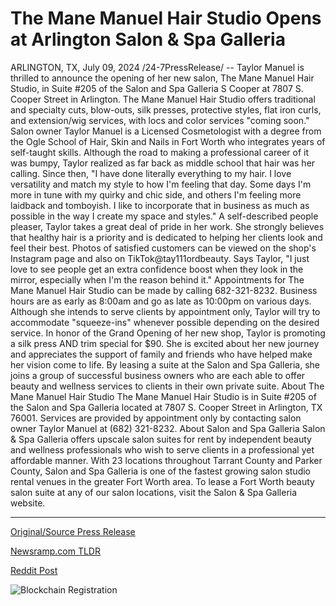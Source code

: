 # The Mane Manuel Hair Studio Opens at Arlington Salon & Spa Galleria

ARLINGTON, TX, July 09, 2024 /24-7PressRelease/ -- Taylor Manuel is thrilled to announce the opening of her new salon, The Mane Manuel Hair Studio, in Suite #205 of the Salon and Spa Galleria S Cooper at 7807 S. Cooper Street in Arlington. The Mane Manuel Hair Studio offers traditional and specialty cuts, blow-outs, silk presses, protective styles, flat iron curls, and extension/wig services, with locs and color services "coming soon."  Salon owner Taylor Manuel is a Licensed Cosmetologist with a degree from the Ogle School of Hair, Skin and Nails in Fort Worth who integrates years of self-taught skills. Although the road to making a professional career of it was bumpy, Taylor realized as far back as middle school that hair was her calling. Since then, "I have done literally everything to my hair. I love versatility and match my style to how I'm feeling that day. Some days I'm more in tune with my quirky and chic side, and others I'm feeling more laidback and tomboyish. I like to incorporate that in business as much as possible in the way I create my space and styles."  A self-described people pleaser, Taylor takes a great deal of pride in her work. She strongly believes that healthy hair is a priority and is dedicated to helping her clients look and feel their best. Photos of satisfied customers can be viewed on the shop's Instagram page and also on TikTok@tay111ordbeauty. Says Taylor, "I just love to see people get an extra confidence boost when they look in the mirror, especially when I'm the reason behind it."   Appointments for The Mane Manuel Hair Studio can be made by calling 682-321-8232. Business hours are as early as 8:00am and go as late as 10:00pm on various days. Although she intends to serve clients by appointment only, Taylor will try to accommodate "squeeze-ins" whenever possible depending on the desired service.   In honor of the Grand Opening of her new shop, Taylor is promoting a silk press AND trim special for $90. She is excited about her new journey and appreciates the support of family and friends who have helped make her vision come to life. By leasing a suite at the Salon and Spa Galleria, she joins a group of successful business owners who are each able to offer beauty and wellness services to clients in their own private suite.  About The Mane Manuel Hair Studio The Mane Manuel Hair Studio is in Suite #205 of the Salon and Spa Galleria located at 7807 S. Cooper Street in Arlington, TX 76001. Services are provided by appointment only by contacting salon owner Taylor Manuel at (682) 321-8232.  About Salon and Spa Galleria Salon & Spa Galleria offers upscale salon suites for rent by independent beauty and wellness professionals who wish to serve clients in a professional yet affordable manner. With 23 locations throughout Tarrant County and Parker County, Salon and Spa Galleria is one of the fastest growing salon studio rental venues in the greater Fort Worth area. To lease a Fort Worth beauty salon suite at any of our salon locations, visit the Salon & Spa Galleria website. 

---

[Original/Source Press Release](https://www.24-7pressrelease.com/press-release/512170/the-mane-manuel-hair-studio-opens-at-arlington-salon-spa-galleria)
                    

[Newsramp.com TLDR](None) 



[Reddit Post](https://www.reddit.com/r/TravelAndLeisureNews/comments/1dyw7xc/new_salon_the_mane_manuel_hair_studio_opens_in/) 



![Blockchain Registration](https://cdn.newsramp.app/24-7PressRelease/qrcode/247/9/able1I4y.webp)